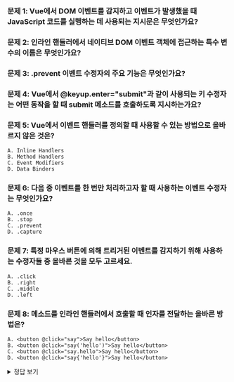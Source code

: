 ### 문제 1: Vue에서 DOM 이벤트를 감지하고 이벤트가 발생했을 때 JavaScript 코드를 실행하는 데 사용되는 지시문은 무엇인가요?
### 문제 2: 인라인 핸들러에서 네이티브 DOM 이벤트 객체에 접근하는 특수 변수의 이름은 무엇인가요?
### 문제 3: .prevent 이벤트 수정자의 주요 기능은 무엇인가요?
### 문제 4: Vue에서 @keyup.enter="submit"과 같이 사용되는 키 수정자는 어떤 동작을 할 때 submit 메소드를 호출하도록 지시하는가요?
### 문제 5: Vue에서 이벤트 핸들러를 정의할 때 사용할 수 있는 방법으로 올바르지 않은 것은?
```
A. Inline Handlers
B. Method Handlers
C. Event Modifiers
D. Data Binders
```
### 문제 6: 다음 중 이벤트를 한 번만 처리하고자 할 때 사용하는 이벤트 수정자는 무엇인가요?
```
A. .once
B. .stop
C. .prevent
D. .capture
```
### 문제 7: 특정 마우스 버튼에 의해 트리거된 이벤트를 감지하기 위해 사용하는 수정자들 중 올바른 것을 모두 고르세요.
```
A. .click
B. .right
C. .middle
D. .left
```
### 문제 8: 메소드를 인라인 핸들러에서 호출할 때 인자를 전달하는 올바른 방법은?
```
A. <button @click="say">Say hello</button>
B. <button @click="say('hello')">Say hello</button>
C. <button @click="say.hello">Say hello</button>
D. <button @click="say{'hello'}">Say hello</button>
```

<details>
    <summary>정답 보기</summary>

### 문제 1 답: v-on 지시문 또는 @ 기호. 해설: Vue에서는 v-on 지시문 또는 그 축약형인 @ 기호를 사용하여 DOM 이벤트를 감지하고, 해당 이벤트가 발생할 때 지정된 JavaScript 코드를 실행합니다.

### 문제 2 답: $event. 해설: $event는 Vue의 인라인 이벤트 핸들러 내에서 네이티브 DOM 이벤트 객체에 직접 접근할 수 있게 해주는 특수 변수입니다.

### 문제 3 답: 이벤트의 기본 동작을 방지한다. 해설: .prevent 수정자는 해당 이벤트의 기본 동작, 예를 들어 링크의 기본 탐색 동작이나 폼 제출을 방지하는 데 사용됩니다.

### 문제 4 답: 엔터 키를 눌렀을 때. 해설: @keyup.enter는 사용자가 엔터 키를 눌렀을 때 지정된 메소드(submit)를 호출하도록 지시합니다.

### 문제 5 답: D.Data Binders. 
* 해설: Data Binders는 데이터를 DOM 요소에 바인딩하는 데 사용되는 개념이며, 이벤트 핸들링과는 관련이 없습니다.

### 문제 6 답: A. .once. 
* 해설: .once 수정자는 이벤트를 단 한 번만 처리하고 그 후에는 더 이상 리스너를 실행하지 않는 데 사용됩니다.

### 문제 7 답: B. .right, C. .middle, D. .left. 
* 해설: .left, .right, .middle은 각각 마우스의 좌측 버튼, 우측 버튼, 중간 버튼에 의해 트리거된 이벤트를 감지하기 위해 사용됩니다.

### 문제 8 답: B. <button @click="say('hello')">Say hello</button>. 
* 해설: 인라인 핸들러에서 메소드를 호출하고 인자를 전달할 때는 메소드 이름 뒤에 괄호를 사용하고, 괄호 안에 전달할 인자를 넣습니다.

</details>

